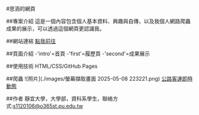 #思涵的網頁

##專案介紹
這是一個內容包含個人基本資料、興趣與自傳，以及我個人網路爬蟲成果的展示，可以透過這個網頁更認識我。

##網站連結
[點我前往](https://elva17.github.io/huang.github.io/)

##頁面介紹
-'intro'=首頁
-'first'=履歷頁
-'second'=成果展示

##使用技術
HTML/CSS/GitHub Pages

##爬蟲
![照片](./images/螢幕擷取畫面 2025-05-08 223221.png)
[公路客運即時動態](https://www.taiwanbus.tw/ebuspage/Default.aspx?lan=C)

##作者
靜宜大學，大學部，資科系學生，聯絡方式:s1120106@o365st.pu.edu.tw
